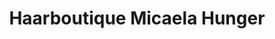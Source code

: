 ---
title: "Haarboutique Micaela Hunger"
url: /chemnitz/haarboutique-micaela-hunger/
shop: Friseur
---